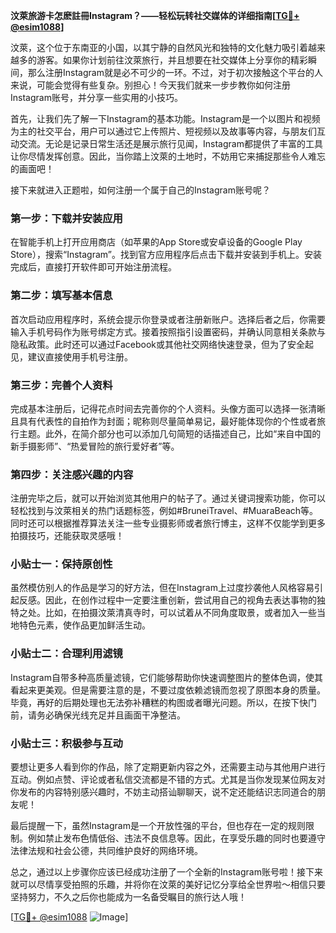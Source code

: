 **汶萊旅游卡怎麽註冊Instagram？——轻松玩转社交媒体的详细指南[[TG💪+ @esim1088](https://t.me/s/esim1088)]**

汶萊，这个位于东南亚的小国，以其宁静的自然风光和独特的文化魅力吸引着越来越多的游客。如果你计划前往汶萊旅行，并且想要在社交媒体上分享你的精彩瞬间，那么注册Instagram就是必不可少的一环。不过，对于初次接触这个平台的人来说，可能会觉得有些复杂。别担心！今天我们就来一步步教你如何注册Instagram账号，并分享一些实用的小技巧。

首先，让我们先了解一下Instagram的基本功能。Instagram是一个以图片和视频为主的社交平台，用户可以通过它上传照片、短视频以及故事等内容，与朋友们互动交流。无论是记录日常生活还是展示旅行见闻，Instagram都提供了丰富的工具让你尽情发挥创意。因此，当你踏上汶萊的土地时，不妨用它来捕捉那些令人难忘的画面吧！

接下来就进入正题啦，如何注册一个属于自己的Instagram账号呢？

### 第一步：下载并安装应用

在智能手机上打开应用商店（如苹果的App Store或安卓设备的Google Play Store），搜索“Instagram”。找到官方应用程序后点击下载并安装到手机上。安装完成后，直接打开软件即可开始注册流程。

### 第二步：填写基本信息

首次启动应用程序时，系统会提示你登录或者注册新账户。选择后者之后，你需要输入手机号码作为账号绑定方式。接着按照指引设置密码，并确认同意相关条款与隐私政策。此时还可以通过Facebook或其他社交网络快速登录，但为了安全起见，建议直接使用手机号注册。

### 第三步：完善个人资料

完成基本注册后，记得花点时间去完善你的个人资料。头像方面可以选择一张清晰且具有代表性的自拍作为封面；昵称则尽量简单易记，最好能体现你的个性或者旅行主题。此外，在简介部分也可以添加几句简短的话描述自己，比如“来自中国的新手摄影师”、“热爱冒险的旅行爱好者”等。

### 第四步：关注感兴趣的内容

注册完毕之后，就可以开始浏览其他用户的帖子了。通过关键词搜索功能，你可以轻松找到与汶萊相关的热门话题标签，例如#BruneiTravel、#MuaraBeach等。同时还可以根据推荐算法关注一些专业摄影师或者旅行博主，这样不仅能学到更多拍摄技巧，还能获取灵感哦！

### 小贴士一：保持原创性

虽然模仿别人的作品是学习的好方法，但在Instagram上过度抄袭他人风格容易引起反感。因此，在创作过程中一定要注重创新，尝试用自己的视角去表达事物的独特之处。比如，在拍摄汶萊清真寺时，可以试着从不同角度取景，或者加入一些当地特色元素，使作品更加鲜活生动。

### 小贴士二：合理利用滤镜

Instagram自带多种高质量滤镜，它们能够帮助你快速调整图片的整体色调，使其看起来更美观。但是需要注意的是，不要过度依赖滤镜而忽视了原图本身的质量。毕竟，再好的后期处理也无法弥补糟糕的构图或者曝光问题。所以，在按下快门前，请务必确保光线充足并且画面干净整洁。

### 小贴士三：积极参与互动

要想让更多人看到你的作品，除了定期更新内容之外，还需要主动与其他用户进行互动。例如点赞、评论或者私信交流都是不错的方式。尤其是当你发现某位网友对你发布的内容特别感兴趣时，不妨主动搭讪聊聊天，说不定还能结识志同道合的朋友呢！

最后提醒一下，虽然Instagram是一个开放性强的平台，但也存在一定的规则限制。例如禁止发布色情低俗、违法不良信息等。因此，在享受乐趣的同时也要遵守法律法规和社会公德，共同维护良好的网络环境。

总之，通过以上步骤你应该已经成功注册了一个全新的Instagram账号啦！接下来就可以尽情享受拍照的乐趣，并将你在汶萊的美好记忆分享给全世界啦～相信只要坚持努力，不久之后你也能成为一名备受瞩目的旅行达人哦！

[[TG💪+ @esim1088](https://t.me/s/esim1088) ![Image](https://i.postimg.cc/4NQfJmqS/Snipaste-2025-05-13-00-14-12.png)]
